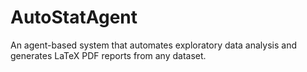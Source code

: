 # AutoStatAgent
An agent-based system that automates exploratory data analysis and generates LaTeX PDF reports from any dataset.
